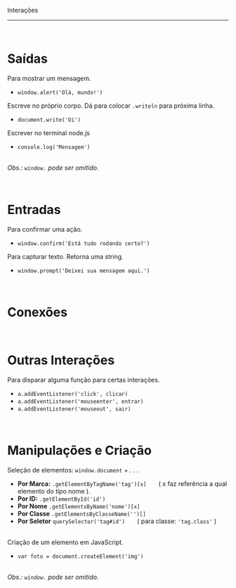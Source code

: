 Interações
***
<br/>
 
# Saídas

Para mostrar um mensagem.  
* `window.alert('Olá, mundo!')` 

Escreve no próprio corpo. Dá para colocar `.writeln` para próxima linha.   
* `document.write('Oi')`

Escrever no terminal node.js
* `console.log('Mensagem')`

<br/>_Obs.: `window.` pode ser omitido._

<br/>
 
# Entradas

Para confirmar uma ação.
* `window.confirm('Está tudo rodando certo?')`  

Para capturar texto. Retorna uma string. 
* `window.prompt('Deixei sua mensagem aqui.')`      

<br/>
 
# Conexões

<br/>
 
# Outras Interações

Para disparar alguma função para certas interações.
* `a.addEventListener('click', clicar)`  
* `a.addEventListener('mouseenter', entrar)`
* `a.addEventListener('mouseout', sair)`

<br/>

# Manipulações e Criação

Seleção de elementos: `window.document` + . . .

* **Por Marca:**      `.getElementByTagName('tag')[x]`  &nbsp; &nbsp; &nbsp; ( x faz referência a qual elemento do tipo nome ).
* **Por ID:**         `.getElementById('id')`
* **Por Nome**        `.getElementsByName('nome')[x]`
* **Por Classe**      `.getElementsByClasseName('')[]`
* **Por Seletor**     `querySelector('tag#id')`   &nbsp; &nbsp; &nbsp;  ( para classe: `'tag.class'` )

<br/>Criação de um elemento em JavaScript.
* `var foto = document.createElement('img')`        

<br/>_Obs.: `window.` pode ser omitido._